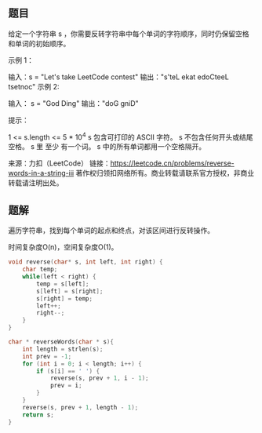## 题目

给定一个字符串 s ，你需要反转字符串中每个单词的字符顺序，同时仍保留空格和单词的初始顺序。

 

示例 1：

输入：s = "Let's take LeetCode contest"
输出："s'teL ekat edoCteeL tsetnoc"
示例 2:

输入： s = "God Ding"
输出："doG gniD"


提示：

1 <= s.length <= 5 * 10<sup>4</sup>
s 包含可打印的 ASCII 字符。
s 不包含任何开头或结尾空格。
s 里 至少 有一个词。
s 中的所有单词都用一个空格隔开。

来源：力扣（LeetCode）
链接：https://leetcode.cn/problems/reverse-words-in-a-string-iii
著作权归领扣网络所有。商业转载请联系官方授权，非商业转载请注明出处。

## 题解

遍历字符串，找到每个单词的起点和终点，对该区间进行反转操作。

时间复杂度O(n)，空间复杂度O(1)。

```c
void reverse(char* s, int left, int right) {
    char temp;
    while(left < right) {
        temp = s[left];
        s[left] = s[right];
        s[right] = temp;
        left++;
        right--;
    }
}

char * reverseWords(char * s){
    int length = strlen(s);
    int prev = -1;
    for (int i = 0; i < length; i++) {
        if (s[i] == ' ') {
            reverse(s, prev + 1, i - 1);
            prev = i;
        }
    }
    reverse(s, prev + 1, length - 1);
    return s;   
}
```

